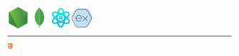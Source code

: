 <img src="./images/node-js.png" width="48"><img src="./images/mongodb.svg" width="48"><img src="./images/science.png" width="48"><img src="./images/Express-js.png" width="48">

---

<img src="./images/html.png" width="12">
<!---
ankursingh0313/ankursingh0313 is a ✨ special ✨ repository because its `README.md` (this file) appears on your GitHub profile.
You can click the Preview link to take a look at your changes.
- Hi, I’m @ankursingh0313
- FullStack developer since 2018
- Technology I work on - [Node, React, MongoDb, Express]
- Technologies I know - [HTML, CSS, JavaScript, Php, Node, ReactJS, ReactNative, NextJs, MySql, MongoDb, Express, Tailwind, JQ, Wordpress, Python, Java, etc]
- 👀 I’m also interested in BlockChain
- 📫 @email - ankursingh0313@gmail.com

--->
